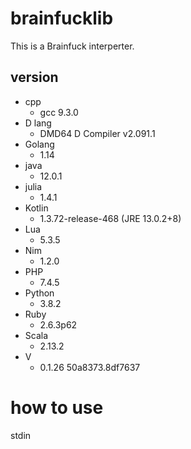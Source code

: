 # brainfucklib

This is a Brainfuck interperter.

## version

- cpp
  - gcc 9.3.0
- D lang
  - DMD64 D Compiler v2.091.1
- Golang
  - 1.14
- java
  - 12.0.1
- julia
  - 1.4.1
- Kotlin
  - 1.3.72-release-468 (JRE 13.0.2+8)
- Lua
  - 5.3.5
- Nim
  - 1.2.0
- PHP
  - 7.4.5
- Python
  - 3.8.2
- Ruby
  - 2.6.3p62
- Scala
  - 2.13.2
- V
  - 0.1.26 50a8373.8df7637

# how to use

stdin
